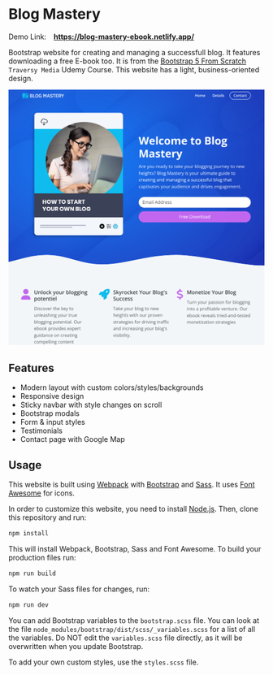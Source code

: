 # Blog Mastery

Demo Link: &ensp; **https://blog-mastery-ebook.netlify.app/**

Bootstrap website for creating and managing a successfull blog. It features downloading a free E-book too. It is from the [Bootstrap 5 From Scratch ](https://www.udemy.com/course/bootstrap-from-scratch/?kw=bootstrap&src=sac&couponCode=LETSLEARNNOW) `Traversy Media` Udemy Course. This website has a light, business-oriented design.

<img src="./src/assets/images/screenshot.png"/>

## Features

- Modern layout with custom colors/styles/backgrounds
- Responsive design
- Sticky navbar with style changes on scroll
- Bootstrap modals
- Form & input styles
- Testimonials
- Contact page with Google Map

## Usage

This website is built using [Webpack](https://webpack.js.org/) with [Bootstrap](https://getbootstrap.com/) and [Sass](https://sass-lang.com/). It uses [Font Awesome](https://fontawesome.com/) for icons.

In order to customize this website, you need to install [Node.js](https://nodejs.org/en/). Then, clone this repository and run:

```bash
npm install
```

This will install Webpack, Bootstrap, Sass and Font Awesome. To build your production files run:

```bash
npm run build
```

To watch your Sass files for changes, run:

```bash
npm run dev
```

You can add Bootstrap variables to the `bootstrap.scss` file. You can look at the file `node_modules/bootstrap/dist/scss/_variables.scss` for a list of all the variables. Do NOT edit the `variables.scss` file directly, as it will be overwritten when you update Bootstrap.

To add your own custom styles, use the `styles.scss` file.
